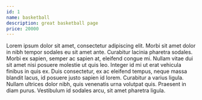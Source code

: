 ```yaml
---
id: 1
name: basketball
description: great basketball page
price: 20000
---
```


Lorem ipsum dolor sit amet, consectetur adipiscing elit. Morbi sit amet dolor in nibh tempor sodales eu sit amet ante. Curabitur lacinia pharetra sodales. Morbi ex sapien, semper ac sapien at, eleifend congue mi. Nullam vitae dui sit amet nisi posuere molestie ut quis leo. Integer id mi ut erat vehicula finibus in quis ex. Duis consectetur, ex ac eleifend tempus, neque massa blandit lacus, id posuere justo sapien id lorem. Curabitur a varius ligula. Nullam ultrices dolor nibh, quis venenatis urna volutpat quis. Praesent in diam purus. Vestibulum id sodales arcu, sit amet pharetra ligula.